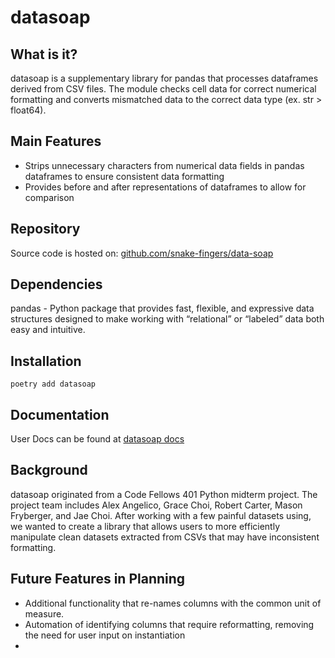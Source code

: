 # datasoap

## What is it?

datasoap is a supplementary library for pandas that processes dataframes derived from CSV files. The module checks cell data for correct numerical formatting and converts mismatched data to the correct data type (ex. str > float64).

## Main Features

- Strips unnecessary characters from numerical data fields in pandas dataframes to ensure consistent data formatting
- Provides before and after representations of dataframes to allow for comparison

## Repository

Source code is hosted on: [github.com/snake-fingers/data-soap](https://github.com/Snake-Fingers/datasoap)

## Dependencies

pandas - Python package that provides fast, flexible, and expressive data structures designed to make working with “relational” or “labeled” data both easy and intuitive.

## Installation

```
poetry add datasoap
```

## Documentation

User Docs can be found at [datasoap docs](https://datasoap.readthedocs.io/en/latest/)

## Background

datasoap originated from a Code Fellows 401 Python midterm project. The project team includes Alex Angelico, Grace Choi, Robert Carter, Mason Fryberger, and Jae Choi. After working with a few painful datasets using, we wanted to create a library that allows users to more efficiently manipulate clean datasets extracted from CSVs that may have inconsistent formatting.

## Future Features in Planning
- Additional functionality that re-names columns with the common unit of measure.
- Automation of identifying columns that require reformatting, removing the need for user input on instantiation
- 
